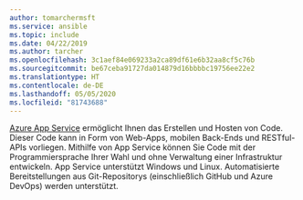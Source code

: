 ```yaml
---
author: tomarchermsft
ms.service: ansible
ms.topic: include
ms.date: 04/22/2019
ms.author: tarcher
ms.openlocfilehash: 3c1aef84e069233a2ca89df61e6b32aa8cf5c76b
ms.sourcegitcommit: be67ceba91727da014879d16bbbbc19756ee22e2
ms.translationtype: HT
ms.contentlocale: de-DE
ms.lasthandoff: 05/05/2020
ms.locfileid: "81743688"
---
```

[Azure App Service](/azure/app-service/overview) ermöglicht Ihnen das Erstellen und Hosten von Code. Dieser Code kann in Form von Web-Apps, mobilen Back-Ends und RESTful-APIs vorliegen. Mithilfe von App Service können Sie Code mit der Programmiersprache Ihrer Wahl und ohne Verwaltung einer Infrastruktur entwickeln. App Service unterstützt Windows und Linux. Automatisierte Bereitstellungen aus Git-Repositorys (einschließlich GitHub und Azure DevOps) werden unterstützt.